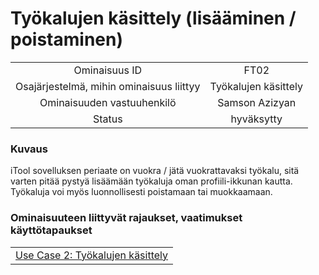 # Työkalujen käsittely (lisääminen / poistaminen)


| | |
|:-:|:-:|
| Ominaisuus ID |FT02 |
| Osajärjestelmä, mihin ominaisuus liittyy | Työkalujen käsittely |
| Ominaisuuden vastuuhenkilö | Samson Azizyan |
| Status | hyväksytty |

### Kuvaus

iTool sovelluksen periaate on vuokra / jätä vuokrattavaksi työkalu, sitä varten pitää pystyä lisäämään työkaluja oman profiili-ikkunan kautta.
Työkaluja voi myös luonnollisesti poistamaan tai muokkaamaan.


### Ominaisuuteen liittyvät rajaukset, vaatimukset käyttötapaukset


| | 
|:-:|
| [Use Case 2: Työkalujen käsittely](itoolui#työkalujen-selailu-vuokraus-palautus-ja-poistaminen) | 
  







